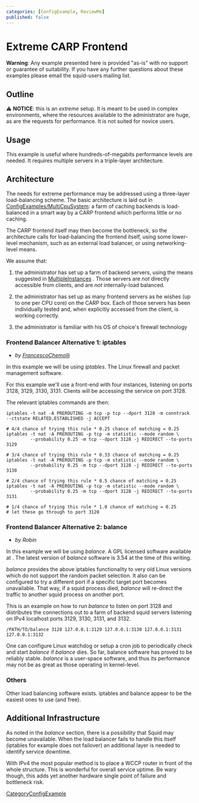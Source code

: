 ```yaml
---
categories: [ConfigExample, ReviewMe]
published: false
---
```

# Extreme CARP Frontend

**Warning**: Any example presented here is provided "as-is" with no
support or guarantee of suitability. If you have any further questions
about these examples please email the squid-users mailing list.

## Outline

:warning:
**NOTICE**: this is an *extreme* setup. It is meant to be used in
complex environments, where the resources available to the administrator
are huge, as are the requests for performance. It is not suited for
novice users.

## Usage

This example is useful where hundreds-of-megabits performance levels are
needed. It requires multiple servers in a triple-layer architecture.

## Architecture

The needs for extreme performance may be addressed using a three-layer
load-balancing scheme. The basic architecture is laid out in
[ConfigExamples/MultiCpuSystem](/ConfigExamples/MultiCpuSystem):
a farm of caching backends is load-balanced in a smart way by a CARP
frontend which performs little or no caching.

The CARP frontend itself may then become the bottleneck, so the
architecture calls for load-balancing the frontend itself, using some
lower-level mechanism, such as an external load balancer, or using
networking-level means.

We assume that:

1.  the administrator has set up a farm of backend servers, using the
    means suggested in
    [MultipleInstances](/MultipleInstances)
    . Those servers are *not* directly accessible from clients, and are
    *not* internally-load balanced.

2.  the administrator has set up as many frontend servers as he wishes
    (up to one per CPU core) on the CARP box. Each of those servers has
    been individually tested and, when explicitly accessed from the
    client, is working correctly.

3.  the administrator is familiar with his OS of choice's firewall
    technology

### Frontend Balancer Alternative 1: iptables

  - *by
    [FrancescoChemolli](/FrancescoChemolli)*

In this example we will be using *iptables*. The Linux firewall and
packet management software.

For this example we'll use a front-end with four instances, listening on
ports 3128, 3129, 3130, 3131. Clients will be accessing the service on
port 3128.

The relevant iptables commands are then:

    iptables -t nat -A PREROUTING -m tcp -p tcp --dport 3128 -m conntrack --ctstate RELATED,ESTABLISHED -j ACCEPT
    
    # 4/4 chance of trying this rule * 0.25 chance of matching = 0.25
    iptables -t nat -A PREROUTING -p tcp -m statistic --mode random \
             --probability 0.25 -m tcp --dport 3128 -j REDIRECT --to-ports 3129
    
    # 3/4 chance of trying this rule * 0.33 chance of matching = 0.25
    iptables -t nat -A PREROUTING -p tcp -m statistic --mode random \
             --probability 0.25 -m tcp --dport 3128 -j REDIRECT --to-ports 3130
    
    # 2/4 chance of trying this rule * 0.5 chance of matching = 0.25
    iptables -t nat -A PREROUTING -p tcp -m statistic --mode random \
             --probability 0.25 -m tcp --dport 3128 -j REDIRECT --to-ports 3131
    
    # 1/4 chance of trying this rule * 1.0 chance of matching = 0.25
    # let these go through to port 3128

### Frontend Balancer Alternative 2: balance

  - *by Robin*

In this example we will be using *balance*. A GPL licensed software
available at [](http://www.inlab.de/). The latest version of *balance*
software is 3.54 at the time of this writing.

*balance* provides the above iptables functionality to very old Linux
versions which do not support the random packet selection. It also can
be configured to try a different port if a specific target port becomes
unavailable. That way, if a squid process died, *balance* will re-direct
the traffic to another squid process on another port.

This is an example on how to run *balance* to listen on port 3128 and
distributes the connections out to a farm of backend squid servers
listening on IPv4 localhost ports 3129, 3130, 3131, and 3132.

    /PATH/TO/balance 3128 127.0.0.1:3129 127.0.0.1:3130 127.0.0.1:3131 127.0.0.1:3132

One can configure Linux watchdog or setup a cron job to periodically
check and start *balance* if *balance* dies. So far, balance software
has proved to be reliably stable. *balance* is a user-space software,
and thus its performance may not be as great as those operating in
kernel-level.

### Others

Other load balancing software exists. iptables and balance appear to be
the easiest ones to use (and free).

## Additional Infrastructure

As noted in the *balance* section, there is a possibility that Squid may
become unavailable. When the load balancer fails to handle this itself
(iptables for example does not failover) an additional layer is needed
to identify service downtime.

With IPv4 the most popular method is to place a WCCP router in front of
the whole structure. This is wonderful for overall service uptime. Be
wary though, this adds yet another hardware single point of failure and
bottleneck risk.

[CategoryConfigExample](/CategoryConfigExample)
